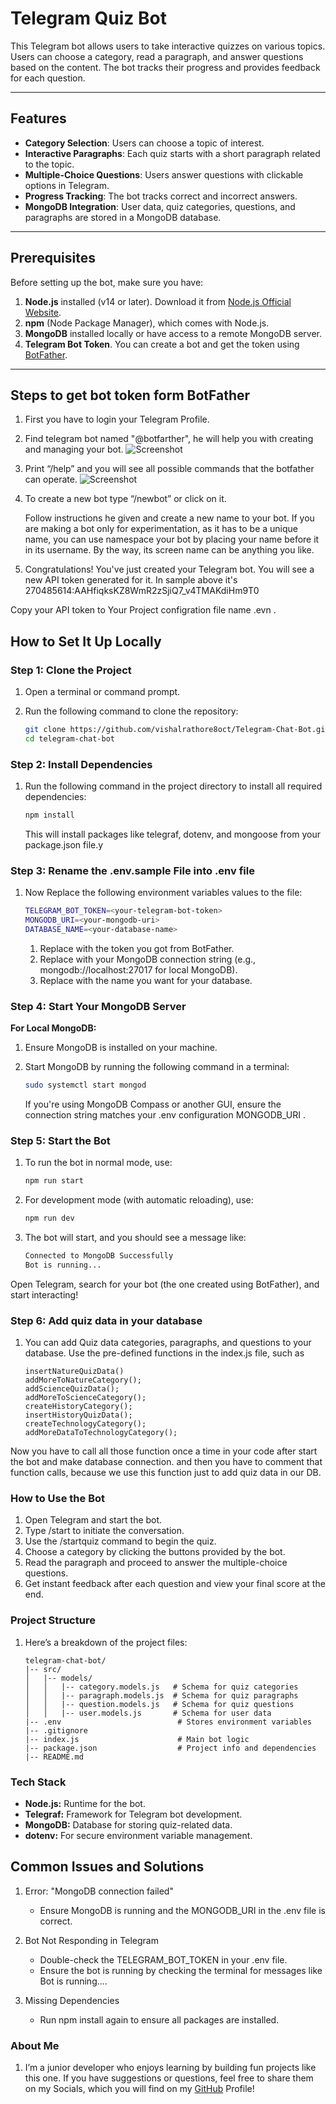 # Telegram Quiz Bot

This Telegram bot allows users to take interactive quizzes on various topics. Users can choose a category, read a paragraph, and answer questions based on the content. The bot tracks their progress and provides feedback for each question.

---

## Features

- **Category Selection**: Users can choose a topic of interest.
- **Interactive Paragraphs**: Each quiz starts with a short paragraph related to the topic.
- **Multiple-Choice Questions**: Users answer questions with clickable options in Telegram.
- **Progress Tracking**: The bot tracks correct and incorrect answers.
- **MongoDB Integration**: User data, quiz categories, questions, and paragraphs are stored in a MongoDB database.

---

## Prerequisites

Before setting up the bot, make sure you have:

1. **Node.js** installed (v14 or later). Download it from [Node.js Official Website](https://nodejs.org/).
2. **npm** (Node Package Manager), which comes with Node.js.
3. **MongoDB** installed locally or have access to a remote MongoDB server.
4. **Telegram Bot Token**. You can create a bot and get the token using [BotFather](https://core.telegram.org/bots#botfather).

---

## Steps to get bot token form BotFather

1. First you have to login your Telegram Profile.
2. Find telegram bot named "@botfarther", he will help you with creating and managing your bot.
![Screenshot](https://www.siteguarding.com/images/telegram_1.png)
3. Print “/help” and you will see all possible commands that the botfather can operate.
![Screenshot](https://www.siteguarding.com/images/telegram_2.png)

4. To create a new bot type “/newbot” or click on it.

    Follow instructions he given and create a new name to your bot. If you are making a bot only for experimentation, as it has to be a unique name, you can use namespace your bot by placing your name before it in its username. By the way, its screen name can be anything you like.

5. Congratulations! You've just created your Telegram bot. You will see a new API token generated for it.
In sample above it's 270485614:AAHfiqksKZ8WmR2zSjiQ7_v4TMAKdiHm9T0

Copy your API token to Your Project configration file name .evn .



## How to Set It Up Locally

### Step 1: Clone the Project

1. Open a terminal or command prompt.
2. Run the following command to clone the repository:

   ```bash
   git clone https://github.com/vishalrathore8oct/Telegram-Chat-Bot.git
   cd telegram-chat-bot
   ```

### Step 2: Install Dependencies
1. Run the following command in the project directory to install all required dependencies:

    ```bash
    npm install
    ```

    This will install packages like telegraf, dotenv, and mongoose from your package.json file.y

### Step 3: Rename the .env.sample File into .env file

1. Now Replace the following environment variables values to the file:

    ```bash
    TELEGRAM_BOT_TOKEN=<your-telegram-bot-token>
    MONGODB_URI=<your-mongodb-uri>
    DATABASE_NAME=<your-database-name>
    ```

    1. Replace <your-telegram-bot-token> with the token you got from BotFather.
    2. Replace <your-mongodb-uri> with your MongoDB connection string (e.g., mongodb://localhost:27017 for local MongoDB).
    3. Replace <your-database-name> with the name you want for your database.

### Step 4: Start Your MongoDB Server
**For Local MongoDB:**

1. Ensure MongoDB is installed on your machine.

2. Start MongoDB by running the following command in a terminal:

    ```bash
    sudo systemctl start mongod
    ```


    If you're using MongoDB Compass or another GUI, ensure the connection string matches your .env configuration MONGODB_URI .

### Step 5: Start the Bot
1. To run the bot in normal mode, use:

    ```bash
    npm run start
    ```

2. For development mode (with automatic reloading), use:

    ```bash
    npm run dev
    ``` 

3. The bot will start, and you should see a message like:


    ```bash
    Connected to MongoDB Successfully
    Bot is running...
    ```

Open Telegram, search for your bot (the one created using BotFather), and start interacting!


### Step 6: Add quiz data in your database

1. You can add Quiz data categories, paragraphs, and questions to your database. Use the pre-defined functions in the index.js file, such as 

    ```
    insertNatureQuizData()
    addMoreToNatureCategory();
    addScienceQuizData();
    addMoreToScienceCategory();
    createHistoryCategory();
    insertHistoryQuizData();
    createTechnologyCategory();
    addMoreDataToTechnologyCategory();
    ```
Now you have to call all those function once a time in your code after start the bot and make database connection.
and then you have to comment that function calls, because we use this function just to add quiz data in our DB. 



### How to Use the Bot
1. Open Telegram and start the bot.
2. Type /start to initiate the conversation.
3. Use the /startquiz command to begin the quiz.
4. Choose a category by clicking the buttons provided by the bot.
5. Read the paragraph and proceed to answer the multiple-choice questions.
6. Get instant feedback after each question and view your final score at the end.

### Project Structure
1. Here’s a breakdown of the project files:

    ```
    telegram-chat-bot/
    |-- src/
    │   |-- models/
    │   │   |-- category.models.js   # Schema for quiz categories
    │   │   |-- paragraph.models.js  # Schema for quiz paragraphs
    │   │   |-- question.models.js   # Schema for quiz questions
    │   │   |-- user.models.js       # Schema for user data
    |-- .env                          # Stores environment variables
    |-- .gitignore
    |-- index.js                      # Main bot logic
    |-- package.json                  # Project info and dependencies
    |-- README.md

    ```
### Tech Stack
- **Node.js:** Runtime for the bot.
- **Telegraf:** Framework for Telegram bot development.
- **MongoDB:** Database for storing quiz-related data.
- **dotenv:** For secure environment variable management.

## Common Issues and Solutions
1. Error: "MongoDB connection failed"

    - Ensure MongoDB is running and the MONGODB_URI in the .env file is correct.
2. Bot Not Responding in Telegram

    - Double-check the TELEGRAM_BOT_TOKEN in your .env file.
    - Ensure the bot is running by checking the terminal for messages like Bot is running....
3. Missing Dependencies

    - Run npm install again to ensure all packages are installed.

### About Me
1. I’m a junior developer who enjoys learning by building fun projects like this one. If you have suggestions or questions, feel free to share them on my Socials, which you will find on my [GitHub](https://github.com/vishalrathore8oct) Profile!






